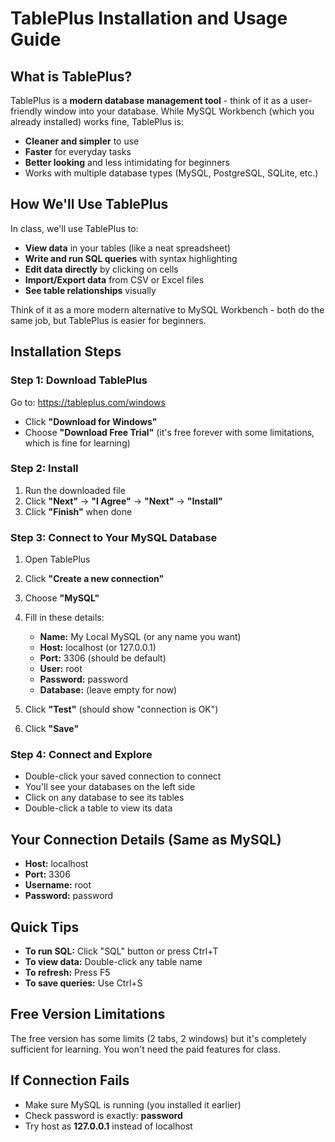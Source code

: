 # TablePlus Installation and Usage Guide

## What is TablePlus?

TablePlus is a **modern database management tool** - think of it as a user-friendly window into your database. While MySQL Workbench (which you already installed) works fine, TablePlus is:
- **Cleaner and simpler** to use
- **Faster** for everyday tasks
- **Better looking** and less intimidating for beginners
- Works with multiple database types (MySQL, PostgreSQL, SQLite, etc.)

## How We'll Use TablePlus

In class, we'll use TablePlus to:
- **View data** in your tables (like a neat spreadsheet)
- **Write and run SQL queries** with syntax highlighting
- **Edit data directly** by clicking on cells
- **Import/Export data** from CSV or Excel files
- **See table relationships** visually

Think of it as a more modern alternative to MySQL Workbench - both do the same job, but TablePlus is easier for beginners.

## Installation Steps

### Step 1: Download TablePlus

Go to: https://tableplus.com/windows

- Click **"Download for Windows"**
- Choose **"Download Free Trial"** (it's free forever with some limitations, which is fine for learning)

### Step 2: Install

1. Run the downloaded file
2. Click **"Next"** → **"I Agree"** → **"Next"** → **"Install"**
3. Click **"Finish"** when done

### Step 3: Connect to Your MySQL Database

1. Open TablePlus
2. Click **"Create a new connection"**
3. Choose **"MySQL"**
4. Fill in these details:
   - **Name:** My Local MySQL (or any name you want)
   - **Host:** localhost (or 127.0.0.1)
   - **Port:** 3306 (should be default)
   - **User:** root
   - **Password:** password
   - **Database:** (leave empty for now)

5. Click **"Test"** (should show "connection is OK")
6. Click **"Save"**

### Step 4: Connect and Explore

- Double-click your saved connection to connect
- You'll see your databases on the left side
- Click on any database to see its tables
- Double-click a table to view its data

## Your Connection Details (Same as MySQL)

- **Host:** localhost
- **Port:** 3306
- **Username:** root
- **Password:** password

## Quick Tips

- **To run SQL:** Click "SQL" button or press Ctrl+T
- **To view data:** Double-click any table name
- **To refresh:** Press F5
- **To save queries:** Use Ctrl+S

## Free Version Limitations

The free version has some limits (2 tabs, 2 windows) but it's completely sufficient for learning. You won't need the paid features for class.

## If Connection Fails

- Make sure MySQL is running (you installed it earlier)
- Check password is exactly: **password**
- Try host as **127.0.0.1** instead of localhost
